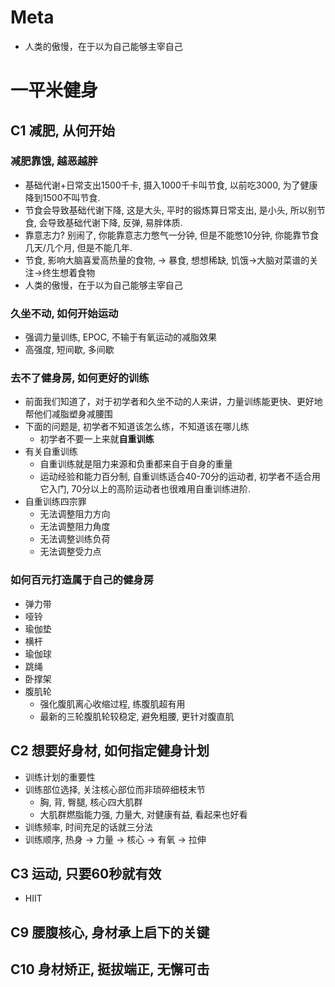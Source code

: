 # Meta
- 人类的傲慢，在于以为自己能够主宰自己
# 一平米健身

## C1 减肥, 从何开始

### 减肥靠饿, 越恶越胖
- 基础代谢+日常支出1500千卡, 摄入1000千卡叫节食, 以前吃3000, 为了健康降到1500不叫节食.
- 节食会导致基础代谢下降, 这是大头, 平时的锻炼算日常支出, 是小头, 所以别节食, 会导致基础代谢下降, 反弹, 易胖体质.
- 靠意志力? 别闹了, 你能靠意志力憋气一分钟, 但是不能憋10分钟, 你能靠节食几天/几个月, 但是不能几年.
- 节食, 影响大脑喜爱高热量的食物, -> 暴食, 想想稀缺, 饥饿->大脑对菜谱的关注->终生想着食物
- 人类的傲慢，在于以为自己能够主宰自己

### 久坐不动, 如何开始运动
- 强调力量训练, EPOC, 不输于有氧运动的减脂效果
- 高强度, 短间歇, 多间歇

### 去不了健身房, 如何更好的训练
- 前面我们知道了，对于初学者和久坐不动的人来讲，力量训练能更快、更好地帮他们减脂塑身减腰围
- 下面的问题是, 初学者不知道该怎么练，不知道该在哪儿练
    - 初学者不要一上来就**自重训练**
- 有关自重训练
    - 自重训练就是阻力来源和负重都来自于自身的重量
    - 运动经验和能力百分制, 自重训练适合40-70分的运动者, 初学者不适合用它入门, 70分以上的高阶运动者也很难用自重训练进阶.
- 自重训练四宗罪
    - 无法调整阻力方向
    - 无法调整阻力角度
    - 无法调整训练负荷
    - 无法调整受力点

### 如何百元打造属于自己的健身房
- 弹力带
- 哑铃
- 瑜伽垫
- 横杆
- 瑜伽球
- 跳绳
- 卧撑架
- 腹肌轮
    - 强化腹肌离心收缩过程, 练腹肌超有用
    - 最新的三轮腹肌轮较稳定, 避免粗腰, 更针对腹直肌

## C2 想要好身材, 如何指定健身计划
- 训练计划的重要性
- 训练部位选择, 关注核心部位而非琐碎细枝末节
    - 胸, 背, 臀腿, 核心四大肌群
    - 大肌群燃脂能力强, 力量大, 对健康有益, 看起来也好看
- 训练频率, 时间充足的话就三分法
- 训练顺序, 热身 -> 力量 -> 核心 -> 有氧 -> 拉伸

## C3 运动, 只要60秒就有效
- HIIT

## C9 腰腹核心, 身材承上启下的关键

## C10 身材矫正, 挺拔端正, 无懈可击



